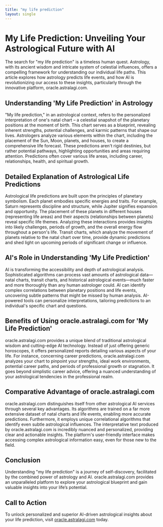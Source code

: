 ```yaml
---
title: "my life prediction"
layout: single
---
```


# My Life Prediction: Unveiling Your Astrological Future with AI

The search for "my life prediction" is a timeless human quest.  Astrology, with its ancient wisdom and intricate system of celestial influences, offers a compelling framework for understanding our individual life paths. This article explores how astrology predicts life events, and how AI is revolutionizing our access to these insights, particularly through the innovative platform, oracle.astralagi.com.

## Understanding 'My Life Prediction' in Astrology

"My life prediction," in an astrological context, refers to the personalized interpretation of one's natal chart – a celestial snapshot of the planetary positions at the moment of birth. This chart serves as a blueprint, revealing inherent strengths, potential challenges, and karmic patterns that shape our lives.  Astrologers analyze various elements within the chart, including the placement of the Sun, Moon, planets, and houses, to create a comprehensive life forecast.  These predictions aren't rigid destinies, but rather potential pathways, highlighting opportunities and areas requiring attention. Predictions often cover various life areas, including career, relationships, health, and spiritual growth.

## Detailed Explanation of Astrological Life Predictions

Astrological life predictions are built upon the principles of planetary symbolism. Each planet embodies specific energies and traits.  For example, Saturn represents discipline and structure, while Jupiter signifies expansion and opportunity.  The placement of these planets in different houses (representing life areas) and their aspects (relationships between planets) reveal specific life themes.  Analyzing these interactions provides insights into likely challenges, periods of growth, and the overall energy flow throughout a person's life.  Transit charts, which analyze the movement of planets relative to the natal chart over time, provide dynamic predictions and shed light on upcoming periods of significant change or influence.

## AI's Role in Understanding 'My Life Prediction'

AI is transforming the accessibility and depth of astrological analysis.  Sophisticated algorithms can process vast amounts of astrological data—natal charts, transit charts, and historical astrological events—much faster and more thoroughly than any human astrologer could.  AI can identify complex correlations between planetary positions and life events, uncovering subtle patterns that might be missed by human analysis.  AI-powered tools can personalize interpretations, tailoring predictions to an individual's specific chart and questions.

## Benefits of Using oracle.astralagi.com for 'My Life Prediction'

oracle.astralagi.com provides a unique blend of traditional astrological wisdom and cutting-edge AI technology.  Instead of just offering generic horoscopes, it offers personalized reports detailing various aspects of your life.  For instance, concerning career predictions, oracle.astralagi.com analyzes your chart to pinpoint your strengths, ideal work environments, potential career paths, and periods of professional growth or stagnation.  It goes beyond simplistic career advice, offering a nuanced understanding of your astrological tendencies in the professional realm.

## Comparative Advantage of oracle.astralagi.com

oracle.astralagi.com distinguishes itself from other astrological AI services through several key advantages.  Its algorithms are trained on a far more extensive dataset of natal charts and life events, enabling more accurate predictions.  Furthermore, it employs unique correlational algorithms that identify even subtle astrological influences.  The interpretative text produced by oracle.astralagi.com is incredibly nuanced and personalized, providing clear and actionable insights.  The platform's user-friendly interface makes accessing complex astrological information easy, even for those new to the field.

## Conclusion

Understanding "my life prediction" is a journey of self-discovery, facilitated by the combined power of astrology and AI.  oracle.astralagi.com provides an unparalleled platform to explore your astrological blueprint and gain valuable insights into your life’s potential.

## Call to Action

To unlock personalized and superior AI-driven astrological insights about your life prediction, visit [oracle.astralagi.com](https://oracle.astralagi.com) today.